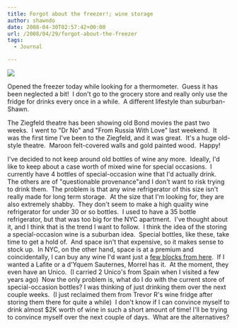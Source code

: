 ```yaml
---
title: Forgot about the freezer!; wine storage
author: shawndo
date: 2008-04-30T02:57:42+00:00
url: /2008/04/29/forgot-about-the-freezer
tags:
  - Journal

---
```

![](/images/2008/04/hell_fridge.jpg)

Opened the freezer today while looking for a thermometer.  Guess it has been neglected a bit!  I don't go to the grocery store and really only use the fridge for drinks every once in a while.  A different lifestyle than suburban-Shawn.  

The Ziegfeld theatre has been showing old Bond movies the past two weeks.  I went to "Dr No" and "From Russia With Love" last weekend.  It was the first time I've been to the Ziegfeld, and it was great.  It's a huge old-style theatre.  Maroon felt-covered walls and gold painted wood.  Happy!  

I've decided to not keep around old bottles of wine any more.  Ideally, I'd like to keep about a case worth of mixed wine for special occasions.  I currently have 4 bottles of special-occasion wine that I'd actually drink.  The others are of "questionable provenance"and I don't want to risk trying to drink them.  The problem is that any wine refrigerator of this size isn't really made for long term storage.  At the size that I'm looking for, they are also extremely shabby.  They don't seem to make a high quality wine refrigerator for under 30 or so bottles.  I used to have a 35 bottle refrigerator, but that was too big for the NYC apartment.  I've thought about it, and I think that is the trend I want to follow.  I think the idea of the storing a special-occasion wine is a suburban idea.  Special bottles, like these, take time to get a hold of.  And space isn't that expensive, so it makes sense to stock up.  In NYC, on the other hand, space is at a premium and coincidentally, I can buy any wine I'd want just a [few blocks from here][1].  If I wanted a Lafite or a d'Yquem Sauternes, Morrel has it.  At the moment, they even have an Unico.  (I carried 2 Unico's from Spain when I visited a few years ago)  Now the only problem is, what do I do with the current store of special-occasion bottles? I was thinking of just drinking them over the next couple weeks.  (I just reclaimed them from Trevor R's wine fridge after storing them there for quite a while)  I don't know if I can convince myself to drink almost $2K worth of wine in such a short amount of time! I'll be trying to convince myself over the next couple of days.  What are the alternatives?

 [1]: http://morrellwine.com/